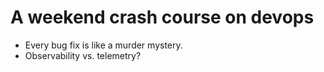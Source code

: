 # A weekend crash course on devops

* Every bug fix is like a murder mystery.
* Observability vs. telemetry?

